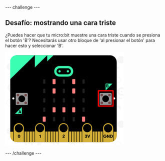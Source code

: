--- challenge ---

## Desafío: mostrando una cara triste

¿Puedes hacer que tu micro:bit muestre una cara triste cuando se presiona el botón 'B'? Necesitarás usar otro bloque de 'al presionar el botón' para hacer esto y seleccionar 'B'.

![captura de pantalla](images/badge-sad-emulator.png)

--- /challenge ---